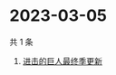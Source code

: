 # 2023-03-05

共 1 条

<!-- BEGIN ZHIHUSEARCH -->
<!-- 最后更新时间 Sun Mar 05 2023 00:11:29 GMT+0800 (China Standard Time) -->
1. [进击的巨人最终季更新](https://www.zhihu.com/search?q=进击的巨人最终季更新)
<!-- END ZHIHUSEARCH -->

